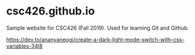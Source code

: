 # csc426.github.io
Sample website for CSC426 (Fall 2019).
Used for learning Git and Github.

https://dev.to/ananyaneogi/create-a-dark-light-mode-switch-with-css-variables-34l8
